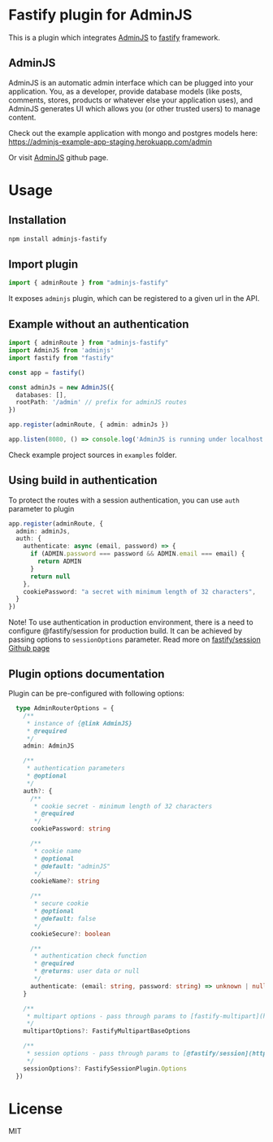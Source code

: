 # Fastify plugin for AdminJS

This is a plugin which integrates [AdminJS](https://github.com/SoftwareBrothers/adminjs) to [fastify](https://github.com/fastify/fastify/) framework.

## AdminJS

AdminJS is an automatic admin interface which can be plugged into your application. You, as a developer, provide database models (like posts, comments, stores, products or whatever else your application uses), and AdminJS generates UI which allows you (or other trusted users) to manage content.

Check out the example application with mongo and postgres models here: https://adminjs-example-app-staging.herokuapp.com/admin

Or visit [AdminJS](https://github.com/SoftwareBrothers/adminjs) github page.

# Usage

## Installation

```sh
npm install adminjs-fastify
```

## Import plugin
```ts
import { adminRoute } from "adminjs-fastify"
```

It exposes `adminjs` plugin, which can be registered to a given url in the API. 

## Example without an authentication

```ts
import { adminRoute } from "adminjs-fastify"
import AdminJS from 'adminjs'
import fastify from "fastify"

const app = fastify()

const adminJs = new AdminJS({
  databases: [],
  rootPath: '/admin' // prefix for adminJS routes
})

app.register(adminRoute, { admin: adminJs })

app.listen(8080, () => console.log('AdminJS is running under localhost:8080/admin'))
```

Check example project sources in `examples` folder.

## Using build in authentication

To protect the routes with a session authentication, you can use `auth` parameter to plugin

```ts
app.register(adminRoute, { 
  admin: adminJs, 
  auth: {
    authenticate: async (email, password) => {
      if (ADMIN.password === password && ADMIN.email === email) {
        return ADMIN
      }
      return null
    },
    cookiePassword: "a secret with minimum length of 32 characters",
  }
})
```

Note! To use authentication in production environment, there is a need to configure @fastify/session for production build. It can be achieved by passing options to `sessionOptions` parameter. Read more on [fastify/session Github page](https://github.com/fastify/session)

## Plugin options documentation

Plugin can be pre-configured with following options:

```ts
  type AdminRouterOptions = {
    /**
     * instance of {@link AdminJS}
     * @required
     */
    admin: AdminJS

    /** 
     * authentication parameters
     * @optional
     */
    auth?: {
      /**
       * cookie secret - minimum length of 32 characters
       * @required
       */
      cookiePassword: string

      /**
       * cookie name
       * @optional
       * @default: "adminJS"
       */
      cookieName?: string

      /**
       * secure cookie 
       * @optional
       * @default: false
       */
      cookieSecure?: boolean

      /**
       * authentication check function
       * @required
       * @returns: user data or null
       */
      authenticate: (email: string, password: string) => unknown | null
    }

    /**
     * multipart options - pass through params to [fastify-multipart](https://github.com/fastify/fastify-multipart) plugin
     */ 
    multipartOptions?: FastifyMultipartBaseOptions

    /**
     * session options - pass through params to [@fastify/session](https://github.com/fastify/session) plugin
     */ 
    sessionOptions?: FastifySessionPlugin.Options
  })
```

# License

MIT
